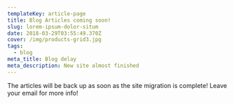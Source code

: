```yaml
---
templateKey: article-page
title: Blog Articles coming soon!
slug: lorem-ipsum-dolor-situm
date: 2018-03-29T03:55:49.370Z
cover: /img/products-grid3.jpg
tags:
  - blog
meta_title: Blog delay
meta_description: New site almost finished
---
```

The articles will be back up as soon as the site migration is complete! Leave your email for more info!
